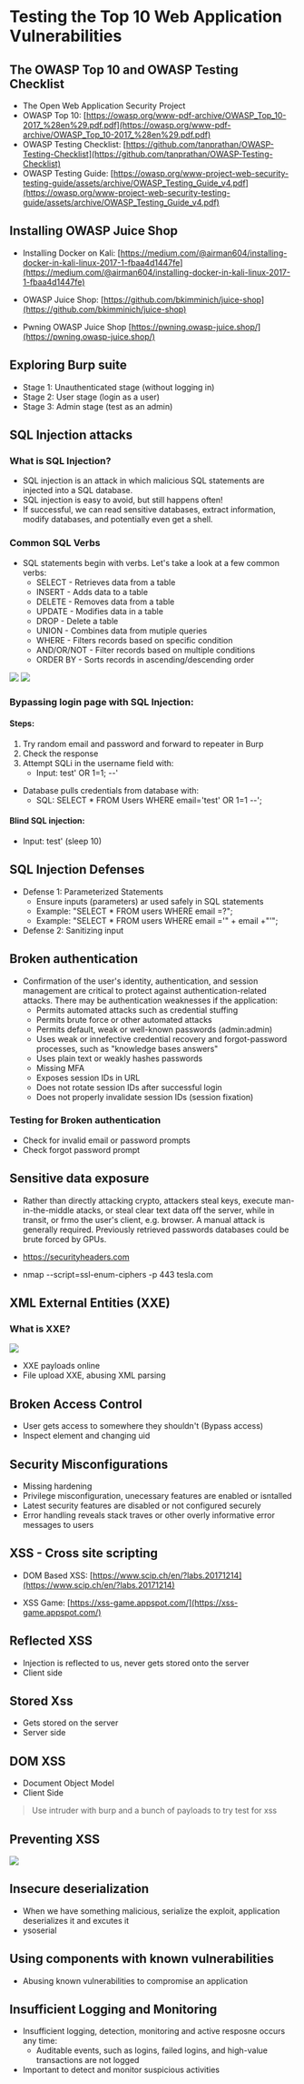 # Testing the Top 10 Web Application Vulnerabilities
 
 ## The OWASP Top 10 and OWASP Testing Checklist
 
 - The Open Web Application Security Project
 - OWASP Top 10: [https://owasp.org/www-pdf-archive/OWASP_Top_10-2017_%28en%29.pdf.pdf](https://owasp.org/www-pdf-archive/OWASP_Top_10-2017_%28en%29.pdf.pdf)
 - OWASP Testing Checklist: [https://github.com/tanprathan/OWASP-Testing-Checklist](https://github.com/tanprathan/OWASP-Testing-Checklist)
 - OWASP Testing Guide: [https://owasp.org/www-project-web-security-testing-guide/assets/archive/OWASP_Testing_Guide_v4.pdf](https://owasp.org/www-project-web-security-testing-guide/assets/archive/OWASP_Testing_Guide_v4.pdf)

## Installing OWASP Juice Shop

- Installing Docker on Kali: [https://medium.com/@airman604/installing-docker-in-kali-linux-2017-1-fbaa4d1447fe](https://medium.com/@airman604/installing-docker-in-kali-linux-2017-1-fbaa4d1447fe)

- OWASP Juice Shop: [https://github.com/bkimminich/juice-shop](https://github.com/bkimminich/juice-shop)
- Pwning OWASP Juice Shop [https://pwning.owasp-juice.shop/](https://pwning.owasp-juice.shop/)

## Exploring Burp suite

- Stage 1: Unauthenticated stage (without logging in)
- Stage 2: User stage (login as a user)
- Stage 3: Admin stage (test as an admin)

## SQL Injection attacks
### What is SQL Injection?
- SQL injection is an attack in which malicious SQL statements are injected into a SQL database. 
- SQL injection is easy to avoid, but still happens often!
- If successful, we can read sensitive databases, extract information, modify databases, and potentially even get a shell.

### Common SQL Verbs
- SQL statements begin with verbs. Let's take a look at a few common verbs:
	- SELECT - Retrieves data from a table
	- INSERT - Adds data to a table
	- DELETE - Removes data from a table
	- UPDATE - Modifies data in a table
	- DROP - Delete a table
	- UNION - Combines data from mutiple queries
	- WHERE - Filters records based on specific condition
	- AND/OR/NOT - Filter records based on multiple conditions
	- ORDER BY - Sorts records in ascending/descending order

![](https://i.imgur.com/DoBxEJQ.png)
![](https://i.imgur.com/13HRg4x.png)


### Bypassing login page with SQL Injection:
#### Steps:
1. Try random email and password and forward to repeater in Burp
2. Check the response 
3. Attempt SQLi in the username field with:
	- Input: test' OR 1=1; --'
- Database pulls credentials from database with:
	- SQL: SELECT * FROM Users WHERE email='test' OR 1=1 --';

 #### Blind SQL injection:
 
 - Input: test' (sleep 10)

## SQL Injection Defenses 
- Defense 1: Parameterized Statements
	- Ensure inputs (parameters) ar used safely in SQL statements
	- Example: "SELECT * FROM users WHERE email =?";
	- Example: "SELECT * FROM users WHERE email ='" + email +"'";
- Defense 2: Sanitizing input


## Broken authentication
- Confirmation of the user's identity, authentication, and session management are critical to protect against authentication-related attacks. There may be authentication weaknesses if the application:
	- Permits automated attacks such as credential stuffing
	- Permits brute force or other automated attacks
	- Permits default, weak or well-known passwords (admin:admin)
	- Uses weak or innefective credential recovery and forgot-password processes, such as "knowledge bases answers"
	- Uses plain text or weakly hashes passwords
	- Missing MFA
	- Exposes session IDs in URL
	- Does not rotate session IDs after successful login
	- Does not properly invalidate session IDs (session fixation)

### Testing for Broken authentication

- Check for invalid email or password prompts
- Check forgot password prompt

## Sensitive data exposure

- Rather than directly attacking crypto, attackers steal keys, execute man-in-the-middle atacks, or steal clear text data off the server, while in transit, or frmo the user's client, e.g. browser. A manual attack is generally required. Previously retrieved passwords databases could be brute forced by GPUs.

- https://securityheaders.com
- nmap --script=ssl-enum-ciphers -p 443 tesla.com


## XML External Entities (XXE)

### What is XXE?
![](https://i.imgur.com/l2SjTl3.png)


- XXE payloads online
- File upload XXE, abusing XML parsing



## Broken Access Control

- User gets access to somewhere they shouldn't (Bypass access)
- Inspect element and changing uid

## Security Misconfigurations
- Missing hardening
- Privilege misconfiguration, unecessary features are enabled or isntalled 
- Latest security features are disabled or not configured securely
- Error handling reveals stack traves or other overly informative error messages to users


## XSS - Cross site scripting

- DOM Based XSS: [https://www.scip.ch/en/?labs.20171214](https://www.scip.ch/en/?labs.20171214)

- XSS Game: [https://xss-game.appspot.com/](https://xss-game.appspot.com/)

## Reflected XSS
- Injection is reflected to us, never gets stored onto the server
- Client side

## Stored Xss
- Gets stored on the server
- Server side

## DOM XSS
-  Document Object Model
-  Client Side

> Use intruder with burp and a bunch of payloads to try test for xss

## Preventing XSS
![](https://i.imgur.com/PsqjArt.png)


## Insecure deserialization
- When we have something malicious, serialize the exploit, application deserializes it and excutes it
- ysoserial

## Using components with known vulnerabilities

- Abusing known vulnerabilities to compromise an application


## Insufficient Logging and Monitoring

- Insufficient logging, detection, monitoring and active resposne occurs any time:
	- Auditable events, such as logins, failed logins, and high-value transactions are not logged
- Important to detect and monitor suspicious activities
